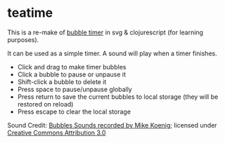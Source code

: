 # teatime

This is a re-make of [bubble timer](https://github.com/bobgeis/BubbleTimer) in svg & clojurescript (for learning purposes).

It can be used as a simple timer.  A sound will play when a timer finishes.

* Click and drag to make timer bubbles
* Click a bubble to pause or unpause it
* Shift-click a bubble to delete it
* Press space to pause/unpause globally
* Press return to save the current bubbles to local storage (they will be restored on reload)
* Press escape to clear the local storage

Sound Credit: [Bubbles Sounds recorded by Mike Koenig](http://soundbible.com/1137-Bubbles.html);
licensed under [Creative Commons Attribution 3.0](http://creativecommons.org/licenses/by/3.0/)
